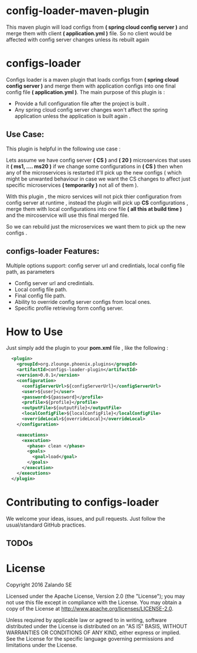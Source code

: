 # config-loader-maven-plugin

This maven plugin will load configs from **( spring cloud config server )** and merge them with client **( application.yml )** file.
So no client would be affected with config server changes unless its rebuilt again

configs-loader
=========

Configs loader is a maven plugin that loads configs from **( spring cloud config server )** and merge them with application configs into one final config file **( application.yml )**.
The main purpose of this plugin is :
- Provide a full configuration file after the project is built .
- Any spring cloud config server changes won't affect the spring application unless the application is built again .

Use Case:
-------------------
This plugin is helpful in the following use case :

Lets assume we have config server **( CS )** and **( 20 )** microservices that uses it **( ms1, .... ms20 )**
if we change some configurations in **( CS )** then when any of the microservices is restarted it'll pick up the new configs ( which might be unwanted behaviour in case we want the CS changes to affect just specific microservices **( temporarily )** not all of them ).

With this plugin , the micro services will not pick thier configuration from config server at runtime , instead the plugin will pick up **CS** configurations , merge them with local configurations into one file **( all this at build time )** and the mircoservice will use this final merged file.

So we can rebuild just the microservices we want them to pick up the new configs .

configs-loader Features:
-------------------
Multiple options support: config server url and credintials, local config file path, as parameters
- Config server url and credintials.
- Local config file path.
- Final config file path.
- Ability to override config server configs from local ones.
- Specific profile retrieving form config server.

How to Use
==========

Just simply add the plugin to your **pom.xml** file , like the following :

```xml
  <plugin>
    <groupId>org.zlounge.phoenix.plugins</groupId>
    <artifactId>configs-loader-plugin</artifactId>
    <version>0.0.1</version>
    <configuration>
      <configServerUrl>${configServerUrl}</configServerUrl>
      <user>${user}</user>
      <password>${password}</profile>
      <profile>${profile}</profile>
      <outputFile>${outputFile}</outputFile>
      <localConfigFile>${localConfigFile}</localConfigFile>
      <overrideLocal>${overrideLocal}</overrideLocal>
    </configuration>

    <executions>
      <execution>
        <phase> clean </phase>
        <goals>
          <goal>load</goal>
        </goals>
      </execution>
    </executions>
  </plugin>
```

Contributing to configs-loader
===============================

We welcome your ideas, issues, and pull requests. Just follow the
usual/standard GitHub practices.

TODOs
-----

License
===================

Copyright 2016 Zalando SE

Licensed under the Apache License, Version 2.0 (the "License"); you may not use this file except in compliance with the License. You may obtain a copy of the License at http://www.apache.org/licenses/LICENSE-2.0.

Unless required by applicable law or agreed to in writing, software distributed under the License is distributed on an "AS IS" BASIS, WITHOUT WARRANTIES OR CONDITIONS OF ANY KIND, either express or implied. See the License for the specific language governing permissions and limitations under the License.
